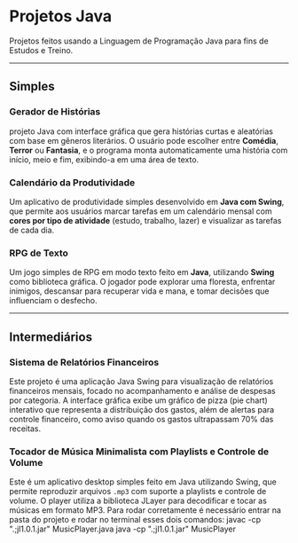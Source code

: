# Projetos Java
Projetos feitos usando a Linguagem de Programação Java para fins de Estudos e Treino.

---

## Simples

### Gerador de Histórias
projeto Java com interface gráfica que gera histórias curtas e aleatórias com base em gêneros literários. O usuário pode escolher entre **Comédia**, **Terror** ou **Fantasia**, e o programa monta automaticamente uma história com início, meio e fim, exibindo-a em uma área de texto.

### Calendário da Produtividade

Um aplicativo de produtividade simples desenvolvido em **Java com Swing**, que permite aos usuários marcar tarefas em um calendário mensal com **cores por tipo de atividade** (estudo, trabalho, lazer) e visualizar as tarefas de cada dia.

### RPG de Texto

Um jogo simples de RPG em modo texto feito em **Java**, utilizando **Swing** como biblioteca gráfica.
O jogador pode explorar uma floresta, enfrentar inimigos, descansar para recuperar vida e mana, e tomar decisões que influenciam o desfecho.

---

## Intermediários

### Sistema de Relatórios Financeiros

Este projeto é uma aplicação Java Swing para visualização de relatórios financeiros mensais, focado no acompanhamento e análise de despesas por categoria. A interface gráfica exibe um gráfico de pizza (pie chart) interativo que representa a distribuição dos gastos, além de alertas para controle financeiro, como aviso quando os gastos ultrapassam 70% das receitas.

### Tocador de Música Minimalista com Playlists e Controle de Volume

Este é um aplicativo desktop simples feito em Java utilizando Swing, que permite reproduzir arquivos `.mp3` com suporte a playlists e controle de volume. O player utiliza a biblioteca JLayer para decodificar e tocar as músicas em formato MP3.
Para rodar corretamente é necessário entrar na pasta do projeto e rodar no terminal esses dois comandos:
javac -cp ".;jl1.0.1.jar" MusicPlayer.java
java -cp ".;jl1.0.1.jar" MusicPlayer
